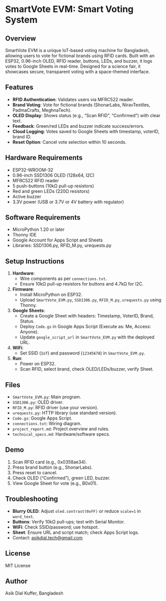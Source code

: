 # SmartVote EVM: Smart Voting System

## Overview
SmartVote EVM is a unique IoT-based voting machine for Bangladesh, allowing users to vote for fictional brands using RFID cards. Built with an ESP32, 0.96-inch OLED, RFID reader, buttons, LEDs, and buzzer, it logs votes to Google Sheets in real-time. Designed for a science fair, it showcases secure, transparent voting with a space-themed interface.

## Features
- **RFID Authentication**: Validates users via MFRC522 reader.
- **Brand Voting**: Vote for fictional brands (ShonarLabs, NiravTextiles, PadmaCrafts, MeghnaTech).
- **OLED Display**: Shows status (e.g., “Scan RFID”, “Confirmed”) with clear text.
- **Feedback**: Green/red LEDs and buzzer indicate success/errors.
- **Cloud Logging**: Votes saved to Google Sheets with timestamp, voterID, brand ID.
- **Reset Option**: Cancel vote selection within 10 seconds.

## Hardware Requirements
- ESP32-WROOM-32
- 0.96-inch SSD1306 OLED (128x64, I2C)
- MFRC522 RFID reader
- 5 push-buttons (10kΩ pull-up resistors)
- Red and green LEDs (220Ω resistors)
- Active buzzer
- 3.3V power (USB or 3.7V or 4V battery with regulator)

## Software Requirements
- MicroPython 1.20 or later
- Thonny IDE
- Google Account for Apps Script and Sheets
- Libraries: SSD1306.py, RFID_M.py, urequests.py

## Setup Instructions
1. **Hardware**:
   - Wire components as per `connections.txt`.
   - Ensure 10kΩ pull-up resistors for buttons and 4.7kΩ for I2C.
2. **Firmware**:
   - Install MicroPython on ESP32.
   - Upload `SmartVote_EVM.py`, `SSD1306.py`, `RFID_M.py`, `urequests.py` using Thonny.
3. **Google Sheets**:
   - Create a Google Sheet with headers: Timestamp, VoterID, Brand, Status.
   - Deploy `Code.gs` in Google Apps Script (Execute as: Me, Access: Anyone).
   - Update `google_script_url` in `SmartVote_EVM.py` with the deployed URL.
4. **WiFi**:
   - Set SSID (`IoT`) and password (`12345678`) in `SmartVote_EVM.py`.
5. **Run**:
   - Power on ESP32.
   - Scan RFID, select brand, check OLED/LEDs/buzzer, verify Sheet.

## Files
- `SmartVote_EVM.py`: Main program.
- `SSD1306.py`: OLED driver.
- `RFID_M.py`: RFID driver (use your version).
- `urequests.py`: HTTP library (use standard version).
- `Code.gs`: Google Apps Script.
- `connections.txt`: Wiring diagram.
- `project_report.md`: Project overview and rules.
- `technical_specs.md`: Hardware/software specs.

## Demo
1. Scan RFID card (e.g., 0x0358ae34).
2. Press brand button (e.g., ShonarLabs).
3. Press reset to cancel.
4. Check OLED (“Confirmed”), green LED, buzzer.
5. View Google Sheet for vote (e.g., B0x01).

## Troubleshooting
- **Blurry OLED**: Adjust `oled.contrast(0xFF)` or reduce `scale=1` in `word_text`.
- **Buttons**: Verify 10kΩ pull-ups; test with Serial Monitor.
- **WiFi**: Check SSID/password; use hotspot.
- **Sheet**: Ensure URL and script match; check Apps Script logs.
- Contact: asikdial.tech@gmail.com

## License
MIT License

## Author
Asik Dial Kuffer, Bangladesh
